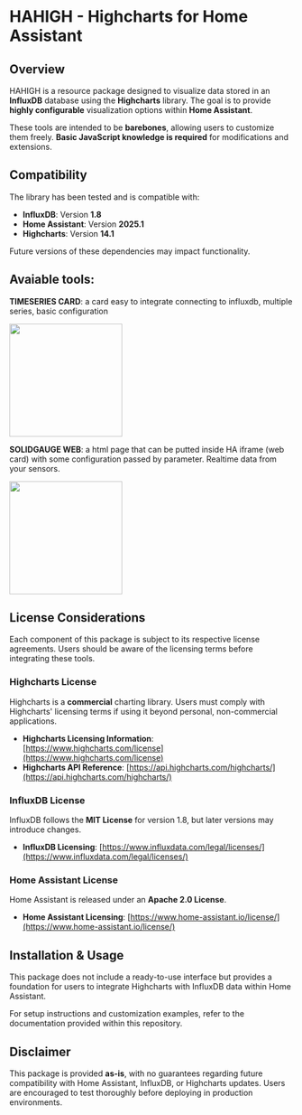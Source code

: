 # HAHIGH - Highcharts for Home Assistant

## Overview
HAHIGH is a resource package designed to visualize data stored in an **InfluxDB** database using the **Highcharts** library. The goal is to provide **highly configurable** visualization options within **Home Assistant**.

These tools are intended to be **barebones**, allowing users to customize them freely. **Basic JavaScript knowledge is required** for modifications and extensions.

## Compatibility
The library has been tested and is compatible with:
- **InfluxDB**: Version **1.8**
- **Home Assistant**: Version **2025.1**
- **Highcharts**: Version **14.1**

Future versions of these dependencies may impact functionality.

## Avaiable tools:

**TIMESERIES CARD**: a card easy to integrate connecting to influxdb, multiple series, basic configuration

<img src="https://github.com/user-attachments/assets/d9015be3-e147-487c-9f5e-a49e09bf1420" style="width:200px;">

**SOLIDGAUGE WEB**: a html page that can be putted inside HA iframe (web card) with some configuration passed by parameter. Realtime data from your sensors.

<img src="https://github.com/user-attachments/assets/a2c05116-df11-4fc5-80ed-a0ae0dbb260b" style="width:200px;">


## License Considerations
Each component of this package is subject to its respective license agreements. Users should be aware of the licensing terms before integrating these tools.

### Highcharts License
Highcharts is a **commercial** charting library. Users must comply with Highcharts' licensing terms if using it beyond personal, non-commercial applications.

- **Highcharts Licensing Information**: [https://www.highcharts.com/license](https://www.highcharts.com/license)
- **Highcharts API Reference**: [https://api.highcharts.com/highcharts/](https://api.highcharts.com/highcharts/)

### InfluxDB License
InfluxDB follows the **MIT License** for version 1.8, but later versions may introduce changes.
- **InfluxDB Licensing**: [https://www.influxdata.com/legal/licenses/](https://www.influxdata.com/legal/licenses/)

### Home Assistant License
Home Assistant is released under an **Apache 2.0 License**.
- **Home Assistant Licensing**: [https://www.home-assistant.io/license/](https://www.home-assistant.io/license/)

## Installation & Usage
This package does not include a ready-to-use interface but provides a foundation for users to integrate Highcharts with InfluxDB data within Home Assistant.

For setup instructions and customization examples, refer to the documentation provided within this repository.

## Disclaimer
This package is provided **as-is**, with no guarantees regarding future compatibility with Home Assistant, InfluxDB, or Highcharts updates. Users are encouraged to test thoroughly before deploying in production environments.
